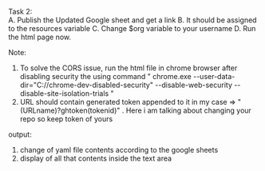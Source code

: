 Task 2:<br>
A. Publish the Updated Google sheet and get a link
B. It should be assigned to the resources variable
C. Change $org variable to your username
D. Run the  html page now.
<br>

Note:
1. To solve the CORS issue, run the  html file in chrome browser after disabling security the using command  " chrome.exe --user-data-dir="C://chrome-dev-disabled-security" --disable-web-security --disable-site-isolation-trials "
2. URL should contain generated token appended to it in my case => "(URLname)?ghtoken(tokenid)" . Here i am talking about changing your repo so keep token of yours

output:
1. change of yaml file contents according to the google sheets
2. display of all that contents inside the text area
